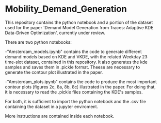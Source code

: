 # Mobility_Demand_Generation

This repository contains the python notebook and a portion of the dataset used for the paper 'Demand Model Generation from Traces: Adaptive KDE Data-Driven Optimization', currently under review.

There are two python notebooks:

-"Amsterdam_models.ipynb" contains the code to generate different demand models based on KDE and VKDE, with the related Weekday 23 time-slot dataset, contained in this repository. It also generates the kde samples and saves them in .pickle format. Theese are necessary to generate the contour plot illustrated in the paper.

-"Amsterdam_plots.ipynb" contains the code to produce the most important contour plots (figures 2c, 8a, 8b, 8c) illustrated in the paper. For doing that, it is necessary to read the .pickle files containing the KDE's samples.

For both, it is sufficient to import the python notebook and the .csv file containing the dataset in a jupyter enviroment.

More instructions are contained inside each notebook.
